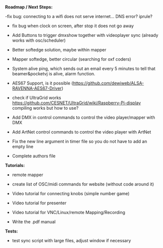**Roadmap / Next Steps:** <p/>

-fix bug: connecting to a wifi does not serve internet... DNS error? iprule?

- fix bug when clock on screen, after stop it does not go away

- Add Buttons to trigger dmxshow together with videoplayer sync (already works with osc/scheduler)

- Better softedge solution, maybe within mapper
- Mapper softedge, better circular (searching for oxf coders)
- System alive ping, which sends out an email every 5 minutes to tell that beamer&pocketvj is alive, alarm function.
- AES67 Support, is it possible (https://github.com/dewiweb/ALSA-RAVENNA-AES67-Driver)

- check if UltraGrid works https://github.com/CESNET/UltraGrid/wiki/Raspberry-Pi-display compiling works but how to use?

- Add DMX in control commands to control the video player/mapper with DMX
- Add ArtNet control commands to control the video player with ArtNet

- Fix the new line argument in timer file so you do not have to add an empty line

- Complete authors file


**Tutorials:** <p/>

- remote mapper
- create list of OSC/midi commands for website (without code around it)
- Video tutorial for connecting knobs (simple number game)
- Video tutorial for presenter
- Video tutorial for VNC/Linux/remote Mapping/Recording

- Write the .pdf manual


**Tests:** <p/>

- test sync script with large files, adjust window if necessary
